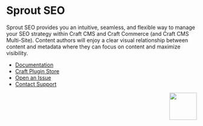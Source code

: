 # Sprout SEO

Sprout SEO provides you an intuitive, seamless, and flexible way to manage your SEO strategy within Craft CMS and Craft Commerce (and Craft CMS Multi-Site). Content authors will enjoy a clear visual relationship between content and metadata where they can focus on content and maximize visibility.

- [Documentation](https://sprout.barrelstrengthdesign.com/docs/seo/)
- [Craft Plugin Store](https://plugins.craftcms.com/sprout-seo)
- [Open an Issue](https://github.com/barrelstrength/craft-sprout-seo/issues)
- [Contact Support](https://sprout.barrelstrengthdesign.com/docs/support/support.html)

<a href="https://sprout.barrelstrengthdesign.com" target="_blank">
  <img src="https://s3.amazonaws.com/sprout.barrelstrengthdesign.com-assets/content/plugins/sprout-icon.svg" width="72" height="72" align="right">
</a>